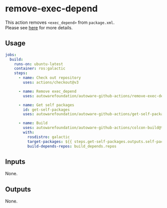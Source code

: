 # remove-exec-depend

This action removes `<exec_depend>` from `package.xml`.  
Please see [here](https://github.com/autowarefoundation/autoware.universe/issues/184#issuecomment-993620219) for more details.

## Usage

```yaml
jobs:
  build:
    runs-on: ubuntu-latest
    container: ros:galactic
    steps:
      - name: Check out repository
        uses: actions/checkout@v3

      - name: Remove exec_depend
        uses: autowarefoundation/autoware-github-actions/remove-exec-depend@tier4/proposal

      - name: Get self packages
        id: get-self-packages
        uses: autowarefoundation/autoware-github-actions/get-self-packages@tier4/proposal

      - name: Build
        uses: autowarefoundation/autoware-github-actions/colcon-build@tier4/proposal
        with:
          rosdistro: galactic
          target-packages: ${{ steps.get-self-packages.outputs.self-packages }}
          build-depends-repos: build_depends.repos
```

## Inputs

None.

## Outputs

None.
